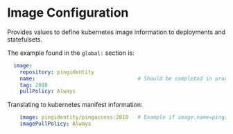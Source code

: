 # Image Configuration

Provides values to define kubernetes image information to deployments and statefulsets.

The example found in the `global:` section is:

```yaml
  image:
    repository: pingidentity
    name:                                 # Should be completed in product section
    tag: 2010
    pullPolicy: Always
```

Translating to kubernetes manifest information:

```yaml
    image: pingidentity/pingaccess:2010   # Example if image.name=pingaccess
    imagePullPolicy: Always
```
